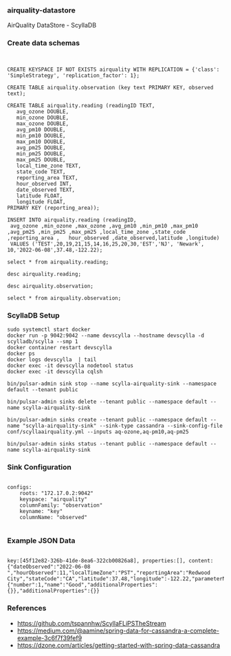 ### airquality-datastore

AirQuality DataStore - ScyllaDB


### Create data schemas

````


CREATE KEYSPACE IF NOT EXISTS airquality WITH REPLICATION = {'class': 'SimpleStrategy', 'replication_factor': 1};

CREATE TABLE airquality.observation (key text PRIMARY KEY, observed text);
 
CREATE TABLE airquality.reading (readingID TEXT,
   avg_ozone DOUBLE, 
   min_ozone DOUBLE, 
   max_ozone DOUBLE, 
   avg_pm10 DOUBLE, 
   min_pm10 DOUBLE, 
   max_pm10 DOUBLE, 
   avg_pm25 DOUBLE, 
   min_pm25 DOUBLE, 
   max_pm25 DOUBLE,
   local_time_zone TEXT,
   state_code TEXT,
   reporting_area TEXT,
   hour_observed INT,
   date_observed TEXT,
   latitude FLOAT,
   longitude FLOAT,
PRIMARY KEY (reporting_area));

INSERT INTO airquality.reading (readingID, 
 avg_ozone ,min_ozone ,max_ozone ,avg_pm10 ,min_pm10 ,max_pm10 ,avg_pm25 ,min_pm25 ,max_pm25 ,local_time_zone ,state_code ,reporting_area ,   hour_observed ,date_observed,latitude ,longitude) 
 VALUES ('TEST',20,19,21,15,14,16,25,20,30,'EST','NJ', 'Newark', 10,'2022-06-08',37.48,-122.22);

select * from airquality.reading;

desc airquality.reading;

desc airquality.observation;

select * from airquality.observation;

````

### ScyllaDB Setup

````
sudo systemctl start docker
docker run -p 9042:9042 --name devscylla --hostname devscylla -d scylladb/scylla --smp 1
docker container restart devscylla
docker ps
docker logs devscylla  | tail
docker exec -it devscylla nodetool status
docker exec -it devscylla cqlsh

bin/pulsar-admin sink stop --name scylla-airquality-sink --namespace default --tenant public

bin/pulsar-admin sinks delete --tenant public --namespace default --name scylla-airquality-sink

bin/pulsar-admin sinks create --tenant public --namespace default --name "scylla-airquality-sink" --sink-type cassandra --sink-config-file conf/scyllaairquality.yml --inputs aq-ozone,aq-pm10,aq-pm25

bin/pulsar-admin sinks status --tenant public --namespace default --name scylla-airquality-sink

````

### Sink Configuration

````

configs:
    roots: "172.17.0.2:9042"
    keyspace: "airquality"
    columnFamily: "observation"
    keyname: "key"
    columnName: "observed"
    
````

### Example JSON Data

````

key:[45f12e82-326b-41de-8ea6-322cb00826a8], properties:[], content:{"dateObserved":"2022-06-08 ","hourObserved":11,"localTimeZone":"PST","reportingArea":"Redwood City","stateCode":"CA","latitude":37.48,"longitude":-122.22,"parameterName":"PM2.5","aqi":20,"category":{"number":1,"name":"Good","additionalProperties":{}},"additionalProperties":{}}

````


### References

* https://github.com/tspannhw/ScyllaFLiPSTheStream
* https://medium.com/@aamine/spring-data-for-cassandra-a-complete-example-3c6f7f39fef9
* https://dzone.com/articles/getting-started-with-spring-data-cassandra

